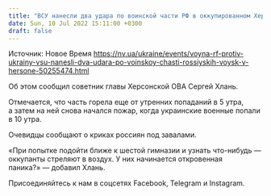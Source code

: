 ```yaml
---
title: "ВСУ нанесли два удара по воинской части РФ в оккупированном Херсоне"
date: Sun, 10 Jul 2022 15:11:00 +0300
draft: false
---
```

Источник: Новое Время https://nv.ua/ukraine/events/voyna-rf-protiv-ukrainy-vsu-nanesli-dva-udara-po-voinskoy-chasti-rossiyskih-voysk-v-hersone-50255474.html


Об этом сообщил советник главы Херсонской ОВА Сергей Хлань.

 Отмечается, что часть горела еще от утренних попаданий в 5 утра, а затем на ней снова начался пожар, когда украинские военные попали в 10 утра.

 Очевидцы сообщают о криках россиян под завалами.

«При попытке подойти ближе к шестой гимназии и узнать что-нибудь — оккупанты стреляют в воздух. У них начинается откровенная паника?» — добавил Хлань.

Присоединяйтесь к нам в соцсетях Facebook, Telegram и Instagram.
